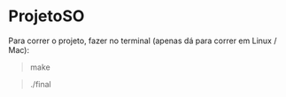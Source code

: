 # ProjetoSO

Para correr o projeto, fazer no terminal (apenas dá para correr em Linux / Mac):

> make

> ./final
